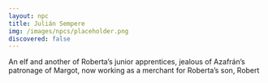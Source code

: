 ```yaml
---
layout: npc
title: Julián Sempere
img: /images/npcs/placeholder.png
discovered: false
---
```

An elf and another of Roberta’s junior apprentices, jealous of Azafrán’s patronage of Margot, now working as a merchant for Roberta’s son, Robert

